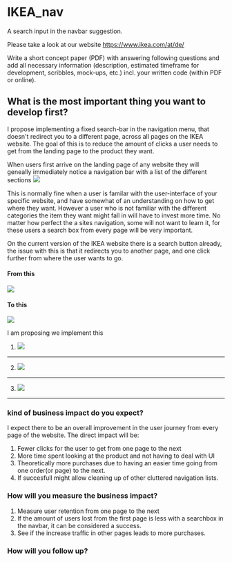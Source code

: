 # IKEA_nav
A search input in the navbar suggestion. 

Please take a look at our website https://www.ikea.com/at/de/

 

Write a short concept paper (PDF) with answering following questions and add all necessary information (description, estimated timeframe for development, scribbles, mock-ups, etc.) incl. your written code (within PDF or online).

 

## What is the most important thing you want to develop first? 
  I propose implementing a fixed search-bar in the navigation menu, that doesn't redirect you to a different page, across all pages on the IKEA website. The goal of this is to reduce the amount of clicks a user needs to get from the landing page to the product they want.
  
  When users first arrive on the landing page of any website they will geneally immediately notice a navigation bar with a list of the different sections
  ![](https://i.imgur.com/2xgnMrO.png)



  
This is normally fine when a user is familar with the user-interface of your specific website, and have somewhat of an understanding on how to get where they want. However a user who is not familiar with the different categories the item they want might fall in will have to invest more time. No matter how perfect the a sites navigation, some will not want to learn it, for these users a search box from every page will be very important. 


On the current version of the IKEA website there is a search button already, the issue with this is that it redirects you to another page, and one click further from where the user wants to go. 

<!-- ![](https://i.imgur.com/FfltcFc.png) -->
#### From this
![](https://i.imgur.com/fiKPEg7.png)


#### To this 
![](https://i.imgur.com/cPlWpud.png)

I am proposing we implement this 


1. ![](https://i.imgur.com/y8F2oiU.png)
---
2. ![](https://i.imgur.com/DAFqE5x.png)
---
3. ![](https://i.imgur.com/bsPSJco.png)
---

<!-- ### Why? -->


### kind of business impact do you expect?

I expect there to be an overall improvement in the user journey from every page of the website. The direct impact will be: 
1. Fewer clicks for the user to get from one page to the next
2. More time spent looking at the product and not having to deal with UI
3. Theoretically more purchases due to having an easier time going from one order(or page) to the next. 
4. If succesfull might allow cleaning up of other cluttered navigation lists.


### How will you measure the business impact?
1. Measure user retention from one page to the next
2. If the amount of users lost from the first page is less with a searchbox in the navbar, it can be considered a success. 
3. See if the increase traffic in other pages leads to more purchases. 

### How will you follow up?

